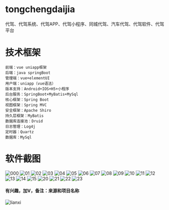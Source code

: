 # tongchengdaijia
代驾、代驾系统、代驾APP、代驾小程序、同城代驾、汽车代驾、代驾软件、代驾平台

# 技术框架
    前端：vue uniapp框架
    后端：java springBoot
    管理端：vue+elementUI
    用户端：uniapp（vue语法）
    版本支持：Android+IOS+H5+小程序
    后台服务：SpringBoot+MyBatis+MySql
    核心框架：Spring Boot
    视图框架：Spring MVC
    安全框架：Apache Shiro
    持久层框架：MyBatis
    数据库连接池：Druid
    日志管理：Log4j
    定时器：Quartz
    数据库：MySql

# 软件截图
![000](https://github.com/user-attachments/assets/f5190d41-df08-44b5-848c-821311469e78)
![01](https://github.com/user-attachments/assets/24b8d343-def1-4ee4-b1e2-5b6138631172)
![02](https://github.com/user-attachments/assets/c46c4cfb-34a2-4bcc-b1b6-2d7beb077cd0)
![03](https://github.com/user-attachments/assets/0df64f1f-f4a6-4447-9ee4-5e448136ab14)
![04](https://github.com/user-attachments/assets/0bc50447-536d-4ed0-9bbc-56e09a627e40)
![05](https://github.com/user-attachments/assets/2f4e0571-902b-4e1b-bb38-c3cd8dfd247c)
![06](https://github.com/user-attachments/assets/66d8f028-127a-4b44-a34a-0e1b5f124947)
![07](https://github.com/user-attachments/assets/7382e835-6c53-47bc-9401-3b87d5d3b0e3)
![08](https://github.com/user-attachments/assets/bf870d7f-bfa4-4d04-b1ac-9e0efc3516d0)
![09](https://github.com/user-attachments/assets/e23e7d36-09cd-4054-84a2-7eb48ba51cf6)
![10](https://github.com/user-attachments/assets/a45f351d-d5b8-48e8-b999-cb787f417da2)
![11](https://github.com/user-attachments/assets/bf4f02ff-b90c-47d0-93ad-dfd77637ba42)
![12](https://github.com/user-attachments/assets/43da368b-cb0e-4858-a412-7ea144f595da)
![13](https://github.com/user-attachments/assets/772fd503-7bb7-4e88-98d9-7c52d7f86932)
![14](https://github.com/user-attachments/assets/73b8c34d-fc41-41d8-9ffc-2d2d6eb3433f)
![15](https://github.com/user-attachments/assets/7c9ca94e-a524-4930-9a3f-632b48c0d2a9)
![20](https://github.com/user-attachments/assets/0818271e-d633-4074-bee7-72617cbc8552)
![21](https://github.com/user-attachments/assets/09449792-a1c1-480f-8260-3d0ed0acfd1b)
![22](https://github.com/user-attachments/assets/469fafe8-75ac-4b6e-9769-1fcc8544192e)
![23](https://github.com/user-attachments/assets/baa1c65a-07ea-474e-afa8-b00e0452b590)
#### 有兴趣，加V，备注：来源和项目名称
![lianxi](https://github.com/user-attachments/assets/312adacd-80d2-40d0-8727-d26fd6f010b0)























